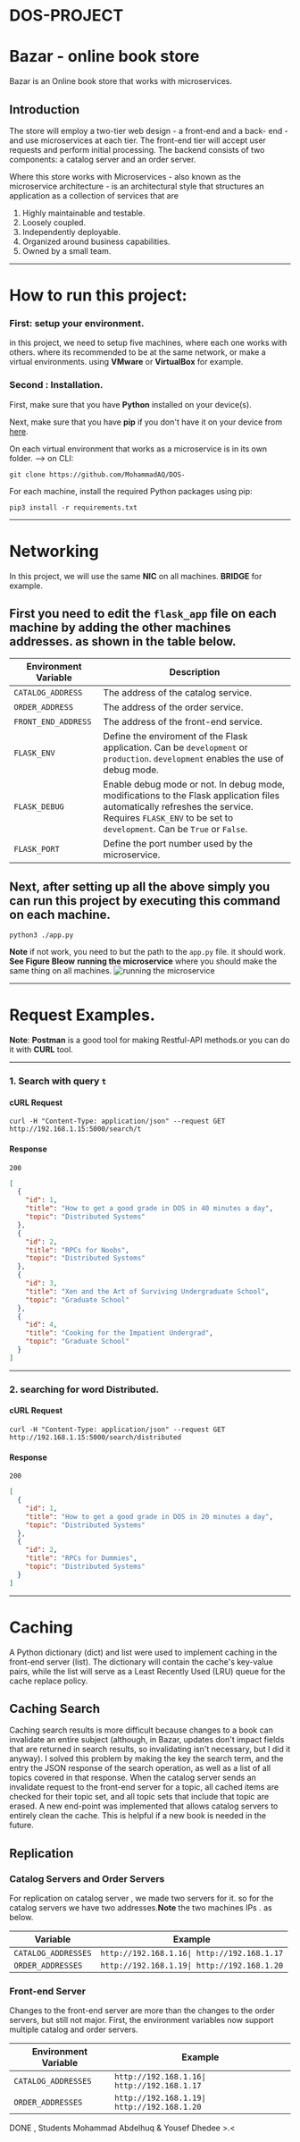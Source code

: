 # DOS-PROJECT
# Bazar - online book store
Bazar is an Online book store that works with microservices.
## Introduction 
The store will employ a two-tier web design - a front-end and a back- end - and use microservices at each tier. The front-end tier will accept user requests and perform initial processing. The backend consists of two components: a catalog server and an order server.

Where this store works with Microservices - also known as the microservice architecture - is an architectural style that structures an application as a collection of services that are
1. Highly maintainable and testable.
2. Loosely coupled.
3. Independently deployable.
4. Organized around business capabilities.
5. Owned by a small team.
    
    
---
# How to run this project: 
### First: setup your environment.
in this project, we need to setup five machines, where each one works with others. where its recommended to be at the same network, or make a virtual environments. using **VMware** or **VirtualBox** for example. 


### Second : Installation.
First, make sure that you have **Python** installed on your device(s).

Next, make sure that you have **pip** if you don't have it on your device from [here](https://pip.pypa.io/en/stable/installing/).

On each virtual environment that works as a microservice is in its own folder. --> on CLI:  
```
git clone https://github.com/MohammadAQ/DOS-
```

For each machine, install the required Python packages using pip:
```
pip3 install -r requirements.txt
```
---

# Networking 
In this project, we will use the same **NIC** on all machines. **BRIDGE** for example. 
## First you need to edit the `flask_app` file on each machine by adding the other machines addresses. as shown in the table below.

Environment Variable | Description | 
-------------------- | ----------- | 
`CATALOG_ADDRESS` | The address of the catalog service. 
`ORDER_ADDRESS` | The address of the order service.  
`FRONT_END_ADDRESS` | The address of the front-end service. 
`FLASK_ENV` | Define the enviroment of the Flask application. Can be `development` or `production`. `development` enables the use of debug mode.
`FLASK_DEBUG` | Enable debug mode or not. In debug mode, modifications to the Flask application files automatically refreshes the service. Requires `FLASK_ENV` to be set to `development`. Can be `True` or `False`. 
`FLASK_PORT` | Define the port number used by the microservice. 

## Next, after setting up all the above simply you can run this project by executing this command on each machine.
```
python3 ./app.py
```
**Note** if not work, you need to but the path to the `app.py` file. it should work. **See Figure Bleow**
 **running the microservice** where you should make the same thing on all machines.
![running the microservice](./pics/first.png)

---

# Request Examples.
**Note**: **Postman** is a good tool for making Restful-API methods.or you can do it with **CURL** tool. 



---

### 1. Search with query `t`

#### cURL Request

```
curl -H "Content-Type: application/json" --request GET http://192.168.1.15:5000/search/t
```

#### Response

`200`
```json
[
  {
    "id": 1,
    "title": "How to get a good grade in DOS in 40 minutes a day",
    "topic": "Distributed Systems"
  },
  {
    "id": 2,
    "title": "RPCs for Noobs",
    "topic": "Distributed Systems"
  },
  {
    "id": 3,
    "title": "Xen and the Art of Surviving Undergraduate School",
    "topic": "Graduate School"
  },
  {
    "id": 4,
    "title": "Cooking for the Impatient Undergrad",
    "topic": "Graduate School"
  }
]
```

---




### 2. searching for word Distributed.

#### cURL Request

```
curl -H "Content-Type: application/json" --request GET http://192.168.1.15:5000/search/distributed
```

#### Response

`200`
```json
[
  {
    "id": 1,
    "title": "How to get a good grade in DOS in 20 minutes a day",
    "topic": "Distributed Systems"
  },
  {
    "id": 2,
    "title": "RPCs for Dummies",
    "topic": "Distributed Systems"
  }
]
```
---


# Caching
A Python dictionary (dict) and list were used to implement caching in the front-end server (list). The dictionary will contain the cache's key-value pairs, while the list will serve as a Least Recently Used (LRU) queue for the cache replace policy.

## Caching Search 
Caching search results is more difficult because changes to a book can invalidate an entire subject (although, in Bazar, updates don't impact fields that are returned in search results, so invalidating isn't necessary, but I did it anyway).
I solved this problem by making the key the search term, and the entry the JSON response of the search operation, as well as a list of all topics covered in that response.
When the catalog server sends an invalidate request to the front-end server for a topic, all cached items are checked for their topic set, and all topic sets that include that topic are erased. 
A new end-point was implemented that allows catalog servers to entirely clean the cache. This is helpful if a new book is needed in the future.

## Replication

### Catalog Servers and Order Servers

For replication on catalog server , we made two servers for it. so for the catalog servers we have two addresses.**Note** the two machines IPs . as below.


Variable | Example
---------| -------
`CATALOG_ADDRESSES` | `http://192.168.1.16\| http://192.168.1.17`
`ORDER_ADDRESSES` | `http://192.168.1.19\| http://192.168.1.20`



### Front-end Server

Changes to the front-end server are more than the changes to the order servers, but still not major. First, the environment variables now support multiple catalog and order servers.

Environment Variable | Example
-------------------- | -------
`CATALOG_ADDRESSES` | `http://192.168.1.16\| http://192.168.1.17`
`ORDER_ADDRESSES` | `http://192.168.1.19\| http://192.168.1.20`


  DONE , Students Mohammad Abdelhuq & Yousef Dhedee >.<




